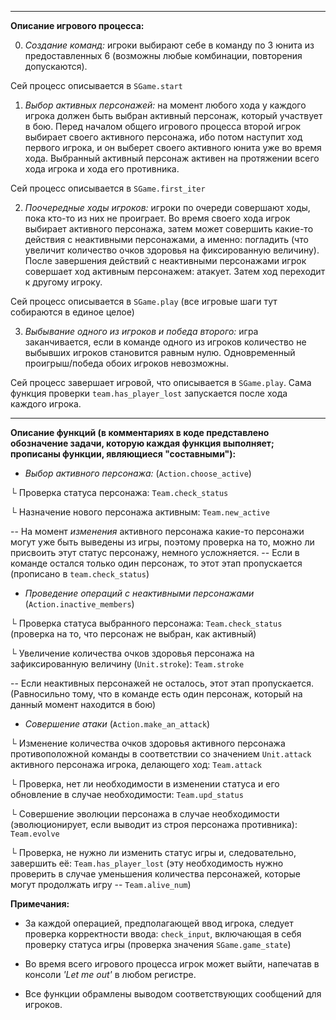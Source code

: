 -------------------------------------------------------------------------------

**Описание игрового процесса:**

0. *Создание команд:* игроки выбирают себе в команду по 3 юнита из предоставленных 6 (возможны любые комбинации, повторения допускаются). 

Сей процесс описывается в `SGame.start`

1. *Выбор активных персонажей:* на момент любого хода у каждого игрока должен быть выбран активный персонаж, который участвует в бою. Перед началом общего игрового процесса второй игрок выбирает своего активного персонажа, ибо потом наступит ход первого игрока, и он выберет своего активного юнита уже во время хода. Выбранный активный персонаж активен на протяжении всего хода игрока и хода его противника.

Сей процесс описывается в `SGame.first_iter`

2. *Поочередные ходы игроков:* игроки по очереди совершают ходы, пока кто-то из них не проиграет. Во время своего хода игрок выбирает активного персонажа, затем может совершить какие-то действия с неактивными персонажами, а именно: погладить (что увеличит количество очков здоровья на фиксированную величину). После завершения действий с неактивными персонажами игрок совершает ход активным персонажем: атакует. Затем ход переходит к другому игроку.

Сей процесс описывается в `SGame.play` (все игровые шаги тут собираются в единое целое)

3. *Выбывание одного из игроков и победа второго:* игра заканчивается, если в команде одного из игроков количество не выбывших игроков становится равным нулю. Одновременный проигрыш/победа обоих игроков невозможны.

Сей процесс завершает игровой, что описывается в `SGame.play`. Сама функция проверки `team.has_player_lost` запускается после хода каждого игрока.

-------------------------------------------------------------------------------

**Описание функций (в комментариях в коде представлено обозначение задачи, которую каждая функция выполняет; прописаны функции, являющиеся "составными"):**

* *Выбор активного персонажа:* (`Action.choose_active`)

└ Проверка статуса персонажа: `Team.check_status`

└ Назначение нового персонажа активным: `Team.new_active`

-- На момент *изменения* активного персонажа какие-то персонажи могут уже быть выведены из игры, поэтому проверка на то, можно ли присвоить этут статус персонажу, немного усложняется.
-- Если в команде остался только один персонаж, то этот этап пропускается (прописано в `team.check_status`)


* *Проведение операций с неактивными персонажами* (`Action.inactive_members`)

└ Проверка статуса выбранного персонажа: `Team.check_status` (проверка на то, что персонаж не выбран, как активный)

└ Увеличение количества очков здоровья персонажа на зафиксированную величину (`Unit.stroke`): `Team.stroke`

-- Если неактивных персонажей не осталось, этот этап пропускается. (Равносильно тому, что в команде есть один персонаж, который на данный момент находится в бою)


* *Совершение атаки* (`Action.make_an_attack`)

└ Изменение количества очков здоровья активного персонажа противоположной команды в соответствии со значением `Unit.attack` активного персонажа игрока, делающего ход: `Team.attack`

└ Проверка, нет ли необходимости в изменении статуса и его обновление в случае необходимости: `Team.upd_status`

└ Совершение эволюции персонажа в случае необходимости (эволюционирует, если выводит из строя персонажа противника): `Team.evolve`

└ Проверка, не нужно ли изменить статус игры и, следовательно, завершить её: `Team.has_player_lost` (эту необходимость нужно проверить в случае уменьшения количества персонажей, которые могут продолжать игру -- `Team.alive_num`)

**Примечания:**

* За каждой операцией, предполагающей ввод игрока, следует проверка корректности ввода: `check_input`, включающая в себя проверку статуса игры (проверка значения `SGame.game_state`)

* Во время всего игрового процесса игрок может выйти, напечатав в консоли *'Let me out'* в любом регистре.

* Все функции обрамлены выводом соответствующих сообщений для игроков.